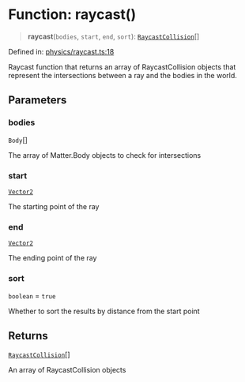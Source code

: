 # Function: raycast()

> **raycast**(`bodies`, `start`, `end`, `sort`): [`RaycastCollision`](../interfaces/RaycastCollision.md)[]

Defined in: [physics/raycast.ts:18](https://github.com/Forge-Game-Engine/Forge/blob/6eae4e51dbdc502818b1c2f3a3ffce9e4a1fd125/src/physics/raycast.ts#L18)

Raycast function that returns an array of RaycastCollision objects
that represent the intersections between a ray and the bodies in the world.

## Parameters

### bodies

`Body`[]

The array of Matter.Body objects to check for intersections

### start

[`Vector2`](../classes/Vector2.md)

The starting point of the ray

### end

[`Vector2`](../classes/Vector2.md)

The ending point of the ray

### sort

`boolean` = `true`

Whether to sort the results by distance from the start point

## Returns

[`RaycastCollision`](../interfaces/RaycastCollision.md)[]

An array of RaycastCollision objects
